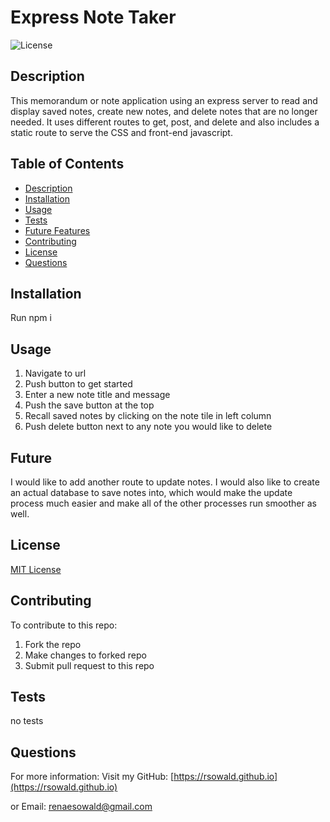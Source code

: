 # Express Note Taker

  ![License](https://img.shields.io/badge/license-MIT-green.svg)
  
  ## Description
  
  This memorandum or note application using an express server to read and display saved notes, create new notes, and delete notes that are no longer needed. It uses different routes to get, post, and delete and also includes a static route to serve the CSS and front-end javascript.
  
  ## Table of Contents
  
  * [Description](#description)
  * [Installation](#installation)
  * [Usage](#usage)
  * [Tests](#tests)
  * [Future Features](#future)
  * [Contributing](#contributing)
  * [License](#license)
  * [Questions](#questions)
    
  ## Installation
  Run npm i
  
  ## Usage
  1. Navigate to url
  1. Push button to get started
  1. Enter a new note title and message
  1. Push the save button at the top
  1. Recall saved notes by clicking on the note tile in left column
  1. Push delete button next to any note you would like to delete
  
  
  ## Future
  I would like to add another route to update notes. I would also like to create an actual database to save notes into, which would make the update process much easier and make all of the other processes run smoother as well.
  
  ## License
  [MIT License](https://choosealicense.com/licenses/mit/)
  
  ## Contributing
  To contribute to this repo:
  1. Fork the repo
  1. Make changes to forked repo
  1. Submit pull request to this repo
  
  ## Tests
  no tests
  
  ## Questions
  
  For more information:
  Visit my GitHub: [https://rsowald.github.io](https://rsowald.github.io)

  or Email: renaesowald@gmail.com